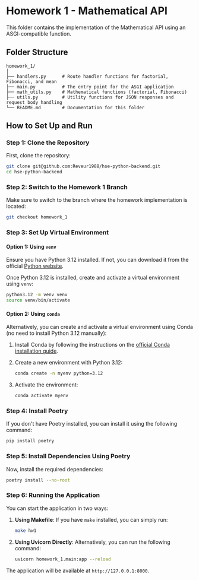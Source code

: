 
# Homework 1 - Mathematical API

This folder contains the implementation of the Mathematical API using an ASGI-compatible function.

## Folder Structure

```
homework_1/
│
├── handlers.py      # Route handler functions for factorial, Fibonacci, and mean
├── main.py          # The entry point for the ASGI application
├── math_utils.py    # Mathematical functions (factorial, Fibonacci)
├── utils.py         # Utility functions for JSON responses and request body handling
└── README.md        # Documentation for this folder
```

## How to Set Up and Run

### Step 1: Clone the Repository

First, clone the repository:

```bash
git clone git@github.com:Reveur1988/hse-python-backend.git
cd hse-python-backend
```

### Step 2: Switch to the Homework 1 Branch

Make sure to switch to the branch where the homework implementation is located:

```bash
git checkout homework_1
```

### Step 3: Set Up Virtual Environment

#### Option 1: Using `venv`

Ensure you have Python 3.12 installed. If not, you can download it from the official [Python website](https://www.python.org/downloads/).

Once Python 3.12 is installed, create and activate a virtual environment using `venv`:

```bash
python3.12 -m venv venv
source venv/bin/activate
```

#### Option 2: Using `conda`

Alternatively, you can create and activate a virtual environment using Conda (no need to install Python 3.12 manually):

1. Install Conda by following the instructions on the [official Conda installation guide](https://docs.conda.io/projects/conda/en/latest/user-guide/install/index.html).
   
2. Create a new environment with Python 3.12:

   ```bash
   conda create -n myenv python=3.12
   ```

3. Activate the environment:

   ```bash
   conda activate myenv
   ```

### Step 4: Install Poetry

If you don't have Poetry installed, you can install it using the following command:

```bash
pip install poetry
```

### Step 5: Install Dependencies Using Poetry

Now, install the required dependencies:

```bash
poetry install --no-root
```

### Step 6: Running the Application

You can start the application in two ways:

1. **Using Makefile**: If you have `make` installed, you can simply run:

   ```bash
   make hw1
   ```

2. **Using Uvicorn Directly**: Alternatively, you can run the following command:

   ```bash
   uvicorn homework_1.main:app --reload
   ```

The application will be available at `http://127.0.0.1:8000`.
